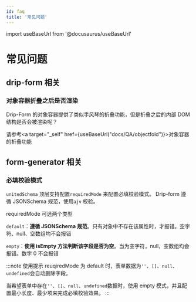 ```yaml
---
id: faq
title: '常见问题'
---
```


import useBaseUrl from '@docusaurus/useBaseUrl'

# 常见问题

## drip-form 相关

### 对象容器折叠之后是否渲染

Drip-Form 的对象容器提供了类似手风琴的折叠功能，但是折叠之后的内部 DOM 结构是否会被渲染呢？

请参考<a target="\_self" href={useBaseUrl("docs/QA/objectfold")}>对象容器的折叠功能</a>

## form-generator 相关

### 必填校验模式

`unitedSchema` 顶层支持配置`requiredMode` 来配置必填校验模式。
Drip-form 遵循 JSONSchema 规范，使用`ajv` 校验。

requiredMode 可选两个类型

`default`：**遵循 JSONSchema 规范**。只有对象中不存在该属性时，才报错。空字符、null、空数组均不会报错

`empty`：**使用 isEmpty 方法判断该字段是否为空**。当为空字符，null，空数组均会报错。数字 0 不会报错

:::note 使用提示
reuqiredMode 为 default 时，表单数据为`''`、`[]`、`null`、`undefined`会自动删除字段。

当希望表单中存在`''`、`[]`、`null`、`undefined`数据时，使用 empty 模式，并且配置最小长度、最少项来完成必填校验效果。
:::
